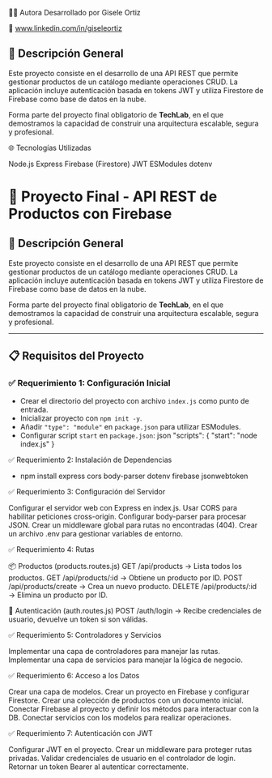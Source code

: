 👩‍💻 Autora
Desarrollado por Gisele Ortiz

🔗 www.linkedin.com/in/giseleortiz

## 🚀 Descripción General

Este proyecto consiste en el desarrollo de una API REST que permite gestionar productos de un catálogo mediante operaciones CRUD. La aplicación incluye autenticación basada en tokens JWT y utiliza Firestore de Firebase como base de datos en la nube.

Forma parte del proyecto final obligatorio de **TechLab**, en el que demostramos la capacidad de construir una arquitectura escalable, segura y profesional.

🌐 Tecnologías Utilizadas

Node.js
Express
Firebase (Firestore)
JWT
ESModules
dotenv

# 🧪 Proyecto Final - API REST de Productos con Firebase

## 🚀 Descripción General

Este proyecto consiste en el desarrollo de una API REST que permite gestionar productos de un catálogo mediante operaciones CRUD. La aplicación incluye autenticación basada en tokens JWT y utiliza Firestore de Firebase como base de datos en la nube.

Forma parte del proyecto final obligatorio de **TechLab**, en el que demostramos la capacidad de construir una arquitectura escalable, segura y profesional.

---

## 📋 Requisitos del Proyecto

### ✅ Requerimiento 1: Configuración Inicial

- Crear el directorio del proyecto con archivo `index.js` como punto de entrada.
- Inicializar proyecto con `npm init -y`.
- Añadir `"type": "module"` en `package.json` para utilizar ESModules.
- Configurar script `start` en `package.json`:
  json
  "scripts": {
  "start": "node index.js"
  }

✅ Requerimiento 2: Instalación de Dependencias

- npm install express cors body-parser dotenv firebase jsonwebtoken

✅ Requerimiento 3: Configuración del Servidor

Configurar el servidor web con Express en index.js.
Usar CORS para habilitar peticiones cross-origin.
Configurar body-parser para procesar JSON.
Crear un middleware global para rutas no encontradas (404).
Crear un archivo .env para gestionar variables de entorno.

✅ Requerimiento 4: Rutas

📦 Productos (products.routes.js)
GET /api/products → Lista todos los productos.
GET /api/products/:id → Obtiene un producto por ID.
POST /api/products/create → Crea un nuevo producto.
DELETE /api/products/:id → Elimina un producto por ID.

🔐 Autenticación (auth.routes.js)
POST /auth/login → Recibe credenciales de usuario, devuelve un token si son válidas.

✅ Requerimiento 5: Controladores y Servicios

Implementar una capa de controladores para manejar las rutas.
Implementar una capa de servicios para manejar la lógica de negocio.

✅ Requerimiento 6: Acceso a los Datos

Crear una capa de modelos.
Crear un proyecto en Firebase y configurar Firestore.
Crear una colección de productos con un documento inicial.
Conectar Firebase al proyecto y definir los métodos para interactuar con la DB.
Conectar servicios con los modelos para realizar operaciones.

✅ Requerimiento 7: Autenticación con JWT

Configurar JWT en el proyecto.
Crear un middleware para proteger rutas privadas.
Validar credenciales de usuario en el controlador de login.
Retornar un token Bearer al autenticar correctamente.
